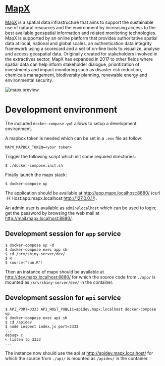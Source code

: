 # [MapX](https://www.mapx.org/)

[MapX](https://www.mapx.org/) is a spatial data infrastructure that aims to support the sustainable use of natural resources and the environment by increasing access to the best available geospatial information and related monitoring technologies. MapX is supported by an online platform that provides authoritative spatial data at local, national and global scales, an authentication data integrity framework using a scorecard and a set of on-line tools to visualize, analyse and access geospatial data. Originally created for stakeholders involved in the extractives sector, MapX has expanded in 2017 to other fields where spatial data can help inform stakeholder dialogue, prioritization of investments and impact monitoring such as disaster risk reduction, chemicals management, biodiversity planning, renewable energy and environmental security.

![mapx preview](app/src/png/mapx-preview.png "MapX")

# Development environment

The included `docker-compose.yml` allows to setup a development environment.

A mapbox token is needed which can be set in a `.env` file as follow:
```
MAPX_MAPBOX_TOKEN=<your token>
```

Trigger the following script which init some required directories:
```
$ ./docker-compose.init.sh
```

Finally launch the mapx stack:
```
$ docker-compose up
```

The application should be available at http://app.mapx.localhost:8880/ (curl -H Host:app.mapx.localhost http://127.0.0.1/).

An admin user is available as `admin@localhost` which can be used to login; get the password by browsing the web mail at http://mail.mapx.localhost:8880/.

## Development session for `app` service

```
$ docker-compose up -d
$ docker-compose exec app sh
$ cd /srv/shiny-server/dev/
$ R
$ source("run.R")
```

Then an instance of mapx should be available at http://dev.mapx.localhost:8880/ for which the source code from `./app/` is mounted as `/srv/shiny-server/dev/` in the container.

## Development session for `api` service

```
$ API_PORT=3333 API_HOST_PUBLIC=apidev.mapx.localhost docker-compose up
$ docker-compose exec api sh
$ cd /apidev
$ node inspect index.js port=3333
...
debug> c
< listen to 3333
...
```

The instance now should use the api at http://apidev.mapx.localhost/ for which the source from `./api/` is mounted as `/apidev/` in the container.
